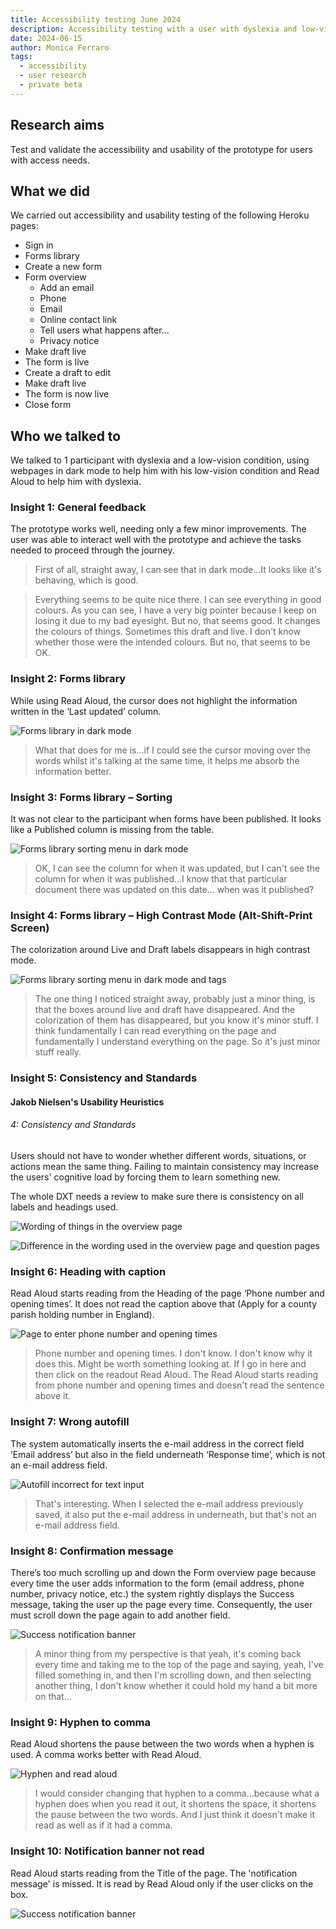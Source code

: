 ```yaml
---
title: Accessibility testing June 2024
description: Accessibility testing with a user with dyslexia and low-vision
date: 2024-06-15
author: Monica Ferraro
tags:
  - accessibility
  - user research
  - private beta
---
```


## Research aims

Test and validate the accessibility and usability of the prototype for users with access needs.

## What we did
We carried out accessibility and usability testing of the following Heroku pages:
- Sign in
- Forms library
- Create a new form
- Form overview
  - Add an email
  - Phone
  - Email
  - Online contact link
  - Tell users what happens after...
  - Privacy notice
- Make draft live
- The form is live
- Create a draft to edit
- Make draft live
- The form is now live
- Close form

## Who we talked to
We talked to 1 participant with dyslexia and a low-vision condition, using webpages in dark mode to help him with his low-vision condition and Read Aloud to help him with dyslexia.

### Insight 1: General feedback
The prototype works well, needing only a few minor improvements. The user was able to interact well with the prototype and achieve the tasks needed to proceed through the journey.

> First of all, straight away, I can see that in dark mode...It looks like it's behaving, which is good.

> Everything seems to be quite nice there. I can see everything in good colours. As you can see, I have a very big pointer because I keep on losing it due to my bad eyesight. But no, that seems good. It changes the colours of things. Sometimes this draft and live. I don't know whether those were the intended colours. But no, that seems to be OK.

### Insight 2: Forms library

While using Read Aloud, the cursor does not highlight the information written in the ‘Last updated’ column.

![Forms library in dark mode](01.png "Forms library in dark mode")

> What that does for me is...if I could see the cursor moving over the words whilst it's talking at the same time, it helps me absorb the information better.

### Insight 3: Forms library – Sorting
It was not clear to the participant when forms have been published. It looks like a Published column is missing from the table.

![Forms library sorting menu in dark mode](02.png "Forms library sorting menu in dark mode")

> OK, I can see the column for when it was updated, but I can't see the column for when it was published...I know that that particular document there was updated on this date... when was it published?

### Insight 4: Forms library – High Contrast Mode (Alt-Shift-Print Screen)
The colorization around Live and Draft labels disappears in high contrast mode.

![Forms library sorting menu in dark mode and tags](03.png "Forms library sorting menu in dark mode and tags")

> The one thing I noticed straight away, probably just a minor thing, is that the boxes around live and draft have disappeared. And the colorization of them has disappeared, but you know it's minor stuff. I think fundamentally I can read everything on the page and fundamentally I understand everything on the page. So it's just minor stuff really.

### Insight 5: Consistency and Standards
#### Jakob Nielsen's Usability Heuristics

###### 4: Consistency and Standards

Users should not have to wonder whether different words, situations, or actions mean the same thing. Failing to maintain consistency may increase the users' cognitive load by forcing them to learn something new.

The whole DXT needs a review to make sure there is consistency on all labels and headings used.

![Wording of things in the overview page](04.png "Wording of things in the overview page")

![Difference in the wording used in the overview page and question pages](05.png "Difference in the wording used in the overview page and question pages")


### Insight 6: Heading with caption
Read Aloud starts reading from the Heading of the page ‘Phone number and opening times’. It does not read the caption above that (Apply for a county parish holding number in England).

![Page to enter phone number and opening times](06.png "Page to enter phone number and opening times")

> Phone number and opening times. I don't know. I don't know why it does this. Might be worth something looking at. If I go in here and then click on the readout Read Aloud. The Read Aloud starts reading from phone number and opening times and doesn't read the sentence above it.

### Insight 7: Wrong autofill
The system automatically inserts the e-mail address in the correct field ‘Email address’ but also in the field underneath ‘Response time’, which is not an e-mail address field.

![Autofill incorrect for text input](07.png "Autofill incorrect for text input")

> That's interesting. When I selected the e-mail address previously saved, it also put the e-mail address in underneath, but that's not an e-mail address field.

### Insight 8: Confirmation message
There’s too much scrolling up and down the Form overview page because every time the user adds information to the form (email address, phone number, privacy notice, etc.) the system rightly displays the Success message, taking the user up the page every time. Consequently, the user must scroll down the page again to add another field.

![Success notification banner](08.png "Success notification banner")

> A minor thing from my perspective is that yeah, it's coming back every time and taking me to the top of the page and saying, yeah, I've filled something in, and then I'm scrolling down, and then selecting another thing, I don't know whether it could hold my hand a bit more on that...

### Insight 9: Hyphen to comma
Read Aloud shortens the pause between the two words when a hyphen is used. A comma works better with Read Aloud.

![Hyphen and read aloud](09.png "Hyphen and read aloud")

> I would consider changing that hyphen to a comma...because what a hyphen does when you read it out, it shortens the space, it shortens the pause between the two words. And I just think it doesn't make it read as well as if it had a comma.

### Insight 10: Notification banner not read
Read Aloud starts reading from the Title of the page. The 'notification message' is missed. It is read by Read Aloud only if the user clicks on the box.

![Success notification banner](10.png "Success notification banner")



